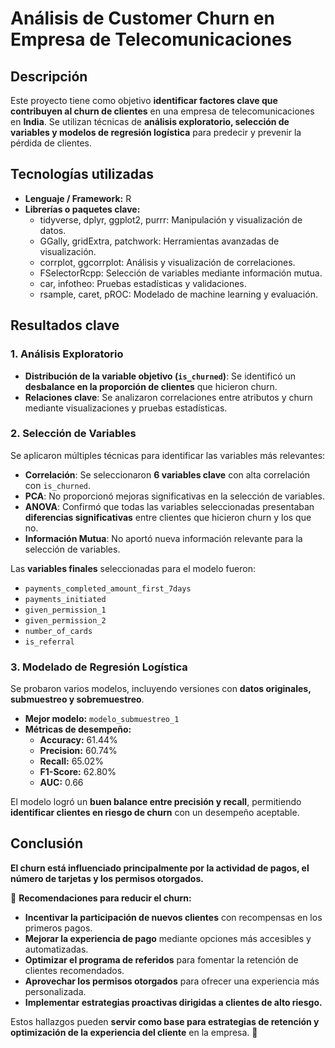 # Análisis de Customer Churn en Empresa de Telecomunicaciones

## Descripción  
Este proyecto tiene como objetivo **identificar factores clave que contribuyen al churn de clientes** en una empresa de telecomunicaciones en **India**. Se utilizan técnicas de **análisis exploratorio, selección de variables y modelos de regresión logística** para predecir y prevenir la pérdida de clientes.

## Tecnologías utilizadas  
- **Lenguaje / Framework:** R  
- **Librerías o paquetes clave:**  
  - tidyverse, dplyr, ggplot2, purrr: Manipulación y visualización de datos.  
  - GGally, gridExtra, patchwork: Herramientas avanzadas de visualización.  
  - corrplot, ggcorrplot: Análisis y visualización de correlaciones.  
  - FSelectorRcpp: Selección de variables mediante información mutua.  
  - car, infotheo: Pruebas estadísticas y validaciones.  
  - rsample, caret, pROC: Modelado de machine learning y evaluación.  

## Resultados clave  

### **1. Análisis Exploratorio**  
- **Distribución de la variable objetivo (`is_churned`)**: Se identificó un **desbalance en la proporción de clientes** que hicieron churn.  
- **Relaciones clave**: Se analizaron correlaciones entre atributos y churn mediante visualizaciones y pruebas estadísticas.  

### **2. Selección de Variables**  
Se aplicaron múltiples técnicas para identificar las variables más relevantes:

- **Correlación**: Se seleccionaron **6 variables clave** con alta correlación con `is_churned`.  
- **PCA**: No proporcionó mejoras significativas en la selección de variables.  
- **ANOVA**: Confirmó que todas las variables seleccionadas presentaban **diferencias significativas** entre clientes que hicieron churn y los que no.  
- **Información Mutua**: No aportó nueva información relevante para la selección de variables.  

Las **variables finales** seleccionadas para el modelo fueron:

- `payments_completed_amount_first_7days`
- `payments_initiated`
- `given_permission_1`
- `given_permission_2`
- `number_of_cards`
- `is_referral`

### **3. Modelado de Regresión Logística**  
Se probaron varios modelos, incluyendo versiones con **datos originales, submuestreo y sobremuestreo**.

- **Mejor modelo:** `modelo_submuestreo_1`  
- **Métricas de desempeño:**  
  - **Accuracy:** 61.44%  
  - **Precision:** 60.74%  
  - **Recall:** 65.02%  
  - **F1-Score:** 62.80%  
  - **AUC:** 0.66  

El modelo logró un **buen balance entre precisión y recall**, permitiendo **identificar clientes en riesgo de churn** con un desempeño aceptable.  

## Conclusión  
 **El churn está influenciado principalmente por la actividad de pagos, el número de tarjetas y los permisos otorgados.**  

📌 **Recomendaciones para reducir el churn:**  
- **Incentivar la participación de nuevos clientes** con recompensas en los primeros pagos.  
- **Mejorar la experiencia de pago** mediante opciones más accesibles y automatizadas.  
- **Optimizar el programa de referidos** para fomentar la retención de clientes recomendados.  
- **Aprovechar los permisos otorgados** para ofrecer una experiencia más personalizada.  
- **Implementar estrategias proactivas dirigidas a clientes de alto riesgo.**  

Estos hallazgos pueden **servir como base para estrategias de retención y optimización de la experiencia del cliente** en la empresa. 🚀

